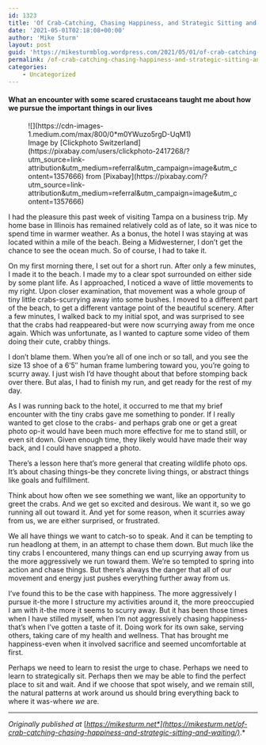 ```yaml
---
id: 1323
title: 'Of Crab-Catching, Chasing Happiness, and Strategic Sitting and Waiting'
date: '2021-05-01T02:18:08+00:00'
author: 'Mike Sturm'
layout: post
guid: 'https://mikesturmblog.wordpress.com/2021/05/01/of-crab-catching-chasing-happiness-and-strategic-sitting-and-waiting/'
permalink: /of-crab-catching-chasing-happiness-and-strategic-sitting-and-waiting/
categories:
    - Uncategorized
---
```


#### What an encounter with some scared crustaceans taught me about how we pursue the important things in our lives

<figure class="wp-caption">![](https://cdn-images-1.medium.com/max/800/0*m0YWuzo5rgD-UqM1)<figcaption class="wp-caption-text">Image by [Clickphoto Switzerland](https://pixabay.com/users/clickphoto-2417268/?utm_source=link-attribution&utm_medium=referral&utm_campaign=image&utm_content=1357666) from [Pixabay](https://pixabay.com/?utm_source=link-attribution&utm_medium=referral&utm_campaign=image&utm_content=1357666)</figcaption></figure>I had the pleasure this past week of visiting Tampa on a business trip. My home base in Illinois has remained relatively cold as of late, so it was nice to spend time in warmer weather. As a bonus, the hotel I was staying at was located within a mile of the beach. Being a Midwesterner, I don’t get the chance to see the ocean much. So of course, I had to take it.

On my first morning there, I set out for a short run. After only a few minutes, I made it to the beach. I made my to a clear spot surrounded on either side by some plant life. As I approached, I noticed a wave of little movements to my right. Upon closer examination, that movement was a whole group of tiny little crabs-scurrying away into some bushes. I moved to a different part of the beach, to get a different vantage point of the beautiful scenery. After a few minutes, I walked back to my initial spot, and was surprised to see that the crabs had reappeared-but were now scurrying away from me once again. Which was unfortunate, as I wanted to capture some video of them doing their cute, crabby things.

I don’t blame them. When you’re all of one inch or so tall, and you see the size 13 shoe of a 6’5″ human frame lumbering toward you, you’re going to scurry away. I just wish I’d have thought about that before stomping back over there. But alas, I had to finish my run, and get ready for the rest of my day.

As I was running back to the hotel, it occurred to me that my brief encounter with the tiny crabs gave me something to ponder. If I really wanted to get close to the crabs- and perhaps grab one or get a great photo op-it would have been much more effective for me to stand still, or even sit down. Given enough time, they likely would have made their way back, and I could have snapped a photo.

There’s a lesson here that’s more general that creating wildlife photo ops. It’s about chasing things-be they concrete living things, or abstract things like goals and fulfillment.

Think about how often we see something we want, like an opportunity to greet the crabs. And we get so excited and desirous. We want it, so we go running all out toward it. And yet for some reason, when it scurries away from us, we are either surprised, or frustrated.

We all have things we want to catch-so to speak. And it can be tempting to run headlong at them, in an attempt to chase them down. But much like the tiny crabs I encountered, many things can end up scurrying away from us the more aggressively we run toward them. We’re so tempted to spring into action and chase things. But there’s always the danger that all of our movement and energy just pushes everything further away from us.

I’ve found this to be the case with happiness. The more aggressively I pursue it-the more I structure my activities around it, the more preoccupied I am with it-the more it seems to scurry away. But it has been those times when I have stilled myself, when I’m not aggressively chasing happiness-that’s when I’ve gotten a taste of it. Doing work for its own sake, serving others, taking care of my health and wellness. That has brought me happiness-even when it involved sacrifice and seemed uncomfortable at first.

Perhaps we need to learn to resist the urge to chase. Perhaps we need to learn to strategically sit. Perhaps then we may be able to find the perfect place to sit and wait. And if we choose that spot wisely, and we remain still, the natural patterns at work around us should bring everything back to where it was-where *we* are.

---

*Originally published at* [*https://mikesturm.net*](https://mikesturm.net/of-crab-catching-chasing-happiness-and-strategic-sitting-and-waiting/)*.*